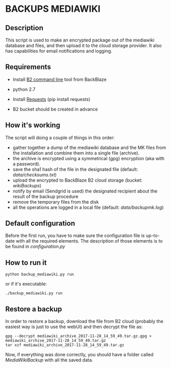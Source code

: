 # BACKUPS MEDIAWIKI

## Description

This script is used to make an encrypted package out of the mediawiki database and files, and then upload it to the cloud storage provider. It also has capabilities for email notifications and logging.

## Requirements

  - Install [B2 command line] tool from BackBlaze
  - python 2.7
  - Install [Requests] (pip install requests)
  - B2 bucket should be created in advance

    [Requests]: <http://docs.python-requests.org/en/master/>
    [B2 command line]: <https://www.backblaze.com/b2/docs/quick_command_line.html>

## How it's working

The script will doing a couple of things in this order:
- gather together a dump of the mediawiki database and the MK files from the installation and combine them into a single file (archive).
- the archive is encrypted using a symmetrical (gpg) encryption (aka with a password).
- save the sha1 hash of the file in the designated file (default: _data/checksums.txt_)
- upload the encrypted to BackBlaze B2 cloud storage (bucket: _wikiBackups_)
- notify by email (Sendgrid is used) the designated recipient about the result of the backup procedure
- remove the temporary files from the disk
- all the operations are logged in a local file (default: _data/backupmk.log_)

## Default configuration

Before the first run, you have to make sure the configuration file is up-to-date with all the required elements. The description of those elements is to be found in _configuration.py_

## How to run it

    python backup_mediawiki.py run

or if it's executable:

    ./backup_mediawiki.py run

## Restore a backup

In order to restore a backup, download the file from B2 cloud (probably the easiest way is just to use the webUI) and
then decrypt the file as:

    gpg --decrypt mediawiki_archive_2017-11-28_14_59_49.tar.gz.gpg > mediawiki_archive_2017-11-28_14_59_49.tar.gz
    tar xzf mediawiki_archive_2017-11-28_14_59_49.tar.gz

Now, if everything was done correctly, you should have a folder called _MediaWikiBackup_ with all the saved data.
